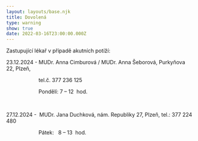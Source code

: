 ```yaml
---
layout: layouts/base.njk
title: Dovolená
type: warning
show: true
date: 2022-03-16T23:00:00.000Z
---
```

Zastupující lékař v případě akutních potíží:

23.12.2024 - MUDr. Anna Cimburová / MUDr. Anna Šeborová, Purkyňova 22, Plzeň,

                      tel.č. 377 236 125

                      Pondělí: 7 – 12  hod.

 

27.12.2024 -  MUDr. Jana Duchková, nám. Republiky 27, Plzeň, tel.: 377 224 480

                      Pátek:   8 – 13  hod.